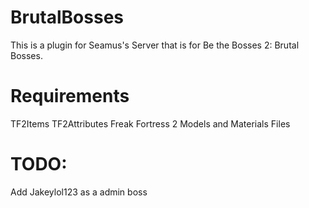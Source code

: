 # BrutalBosses
This is a plugin for Seamus's Server that is for Be the Bosses 2: Brutal Bosses.

# Requirements
TF2Items
TF2Attributes
Freak Fortress 2 Models and Materials Files


# TODO:
Add Jakeylol123 as a admin boss
